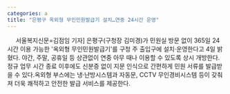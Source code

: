 ```yaml
---
categories: a
title: "은평구 옥외형 무인민원발급기 설치…연중 24시간 운영"
---
```

&nbsp;&nbsp;&nbsp;&nbsp; 서울복지신문=김점임 기자] 은평구(구청장 김미경)가 민원실 방문 없이 365일 24시간 이용 가능한 &#39;옥외형 무인민원발급기&#39;를 구청 주 출입구에 설치·운영한다고 4일 밝혔다. 야간, 주말, 공휴일 등 상관없이 연중 아무 때나 이용할 수 있도록 상시 개방한다. 정규 업무 시간 종료 이후에도 신분증 없이 지문 인식으로 간편하게 민원 서류를 발급받을 수 있다.옥외형 부스에는 냉·난방시스템과 자동문, CCTV 무인경비시스템 등이 갖춰져 더욱 쾌적하고 안전한 발급 서비스를 제공한다.